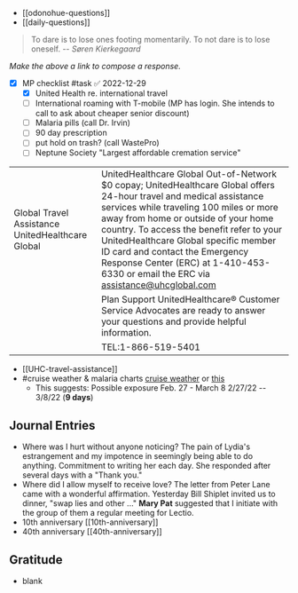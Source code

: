 - [[odonohue-questions]]
- [[daily-questions]]

> To dare is to lose ones footing momentarily. To not dare is to lose oneself.
> -- <cite>Søren Kierkegaard</cite>

*Make the above a link to compose a response.*

- [x] MP checklist #task ✅ 2022-12-29
	- [x] United Health re. international travel
	- [ ] International roaming with T-mobile (MP has login. She intends to call to ask about cheaper senior discount)
	- [ ] Malaria pills (call Dr. Irvin)
	- [ ] 90 day prescription
	- [ ] put hold on trash? (call WastePro)
	- [ ] Neptune Society "Largest affordable cremation service"

|                                                  |                                                                                                                                                                                                                                                                                                                                                                                                                      |
| ------------------------------------------------ | -------------------------------------------------------------------------------------------------------------------------------------------------------------------------------------------------------------------------------------------------------------------------------------------------------------------------------------------------------------------------------------------------------------------- |
| Global Travel Assistance UnitedHealthcare Global | UnitedHealthcare Global Out-of-Network $0 copay; UnitedHealthcare Global offers 24-hour travel and medical assistance services while traveling 100 miles or more away from home or outside of your home country. To access the benefit refer to your UnitedHealthcare Global specific member ID card and contact the Emergency Response Center (ERC) at 1-410-453-6330 or email the ERC via assistance@uhcglobal.com |
|                                                  | Plan Support UnitedHealthcare® Customer Service Advocates are ready to answer your questions and provide helpful information.                                                                                                                                                                                                                                                                                        |
|                                                  | TEL:1-866-519-5401                                                                                                                                                                                                                                                                                                                                                                                                   |

-  [[UHC-travel-assistance]]
- #cruise weather & malaria charts
  [cruise weather](https://docs.google.com/spreadsheets/d/1UzO88roa-RVtb1bQt_G7VQfK6KoS7m9P_Zu7AT05WHQ/edit?usp=sharing) or [this](https://docs.google.com/spreadsheets/d/1aQizGF8h6XAjm_GnPqLDsw70UEXZzwJKXyzCFfP2RHA/edit?usp=sharing)
	- This suggests: Possible exposure Feb. 27 - March 8	2/27/22	-- 3/8/22 (**9 days**)
## Journal Entries
- Where was I hurt without anyone noticing? 
  The pain of Lydia's estrangement and my impotence in seemingly being able to do anything. Commitment to writing her each day. She responded after several days with a "Thank you."
- Where did I allow myself to receive love?
  The letter from Peter Lane came with a wonderful affirmation. Yesterday Bill Shiplet invited us to dinner, "swap lies and other ..." **Mary Pat** suggested that I initiate with the group of them a regular meeting for Lectio.
- 10th anniversary [[10th-anniversary]]
- 40th anniversary [[40th-anniversary]]

## Gratitude
- blank


